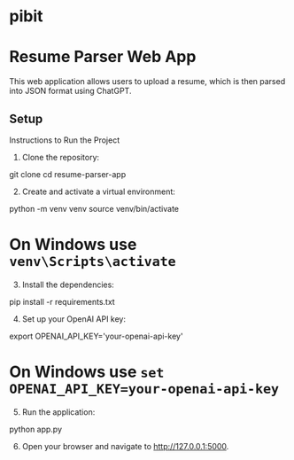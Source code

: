 # pibit

# Resume Parser Web App

This web application allows users to upload a resume, which is then parsed into JSON format using ChatGPT.

## Setup

Instructions to Run the Project
1. Clone the repository:

git clone <repository-url>
cd resume-parser-app

2. Create and activate a virtual environment:


python -m venv venv
source venv/bin/activate  
# On Windows use `venv\Scripts\activate`

3. Install the dependencies:

pip install -r requirements.txt

4. Set up your OpenAI API key:

export OPENAI_API_KEY='your-openai-api-key'  
# On Windows use `set OPENAI_API_KEY=your-openai-api-key`

5. Run the application:

python app.py

6. Open your browser and navigate to
 http://127.0.0.1:5000.